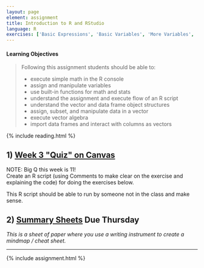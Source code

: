 ```yaml
---
layout: page
element: assignment
title: Introduction to R and RStudio
language: R
exercises: ['Basic Expressions', 'Basic Variables', 'More Variables', 'Built-in Functions', 'Modify the Code', 'Code Shuffle', 'Bird Banding', 'Shrub Volume Vectors', 'Shrub Volume Data Frame']
---
```


#### Learning Objectives

> Following this assignment students should be able to:
>
> - execute simple math in the R console
> - assign and manipulate variables
> - use built-in functions for math and stats
> - understand the assignment and execute flow of an R script
> - understand the vector and data frame object structures
> - assign, subset, and manipulate data in a vector
> - execute vector algebra
> - import data frames and interact with columns as vectors

{% include reading.html %}

## 1) [Week 3 "Quiz" on Canvas](https://canvas.uw.edu/courses/1398231/quizzes/1159691)

NOTE: Big Q this week is 11!  
Create an R script (using Comments to make clear on the exercise and explaining the code) for doing the exercises below.

This R script should be able to run by someone not in the class and make sense.


## 2) [Summary Sheets](https://canvas.uw.edu/courses/1398231/assignments/4968518) Due Thursday
_This is a sheet of paper where you use a writing instrument to create a mindmap / cheat sheet._

---

{% include assignment.html %}
